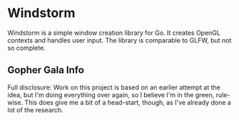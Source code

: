 Windstorm
=========
Windstorm is a simple window creation library for Go. It creates OpenGL
contexts and handles user input. The library is comparable to GLFW, but not so
complete.

Gopher Gala Info
----------------
Full disclosure: Work on this project is based on an earlier attempt at the
idea, but I'm doing everything over again, so I believe I'm in the green,
rule-wise. This does give me a bit of a head-start, though, as I've already
done a lot of the research.
